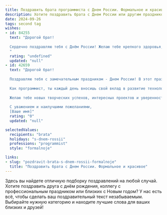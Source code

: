 ```yaml
---
title: Поздравить брата программиста с Днем России. Формальное и красивое
description: Хотите поздравить брата с Днем России или другим праздником? Наш ИИ создаст незабываемое поздравление, а вы обязательно выделитесь среди других.  
date: 2024-09-26
tags: second tag
wishes:
- id: 84255
  text: "Дорогой брат!
  
  Сердечно поздравляю тебя с Днём России! Желаю тебе крепкого здоровья, профессиональных успехов в твоей важной и интересной работе программиста,  новых творческих свершений и благополучия во всех начинаниях. Пусть этот праздник наполнит твою жизнь радостью и гордостью за нашу страну!
  "
  rating: "undefined"
  updated: "null"
- id: 42659
  text: "Дорогой брат!
  
  Поздравляю тебя с замечательным праздником - Днем России! В этот праздник мы отмечаем нашу великое наследие, достижения и стремления к будущему.
  
  Как программист, ты каждый день вносишь свой вклад в развитие технологий и инноваций, которые делают нашу страну еще более процветающей. Твоя работа не только требует высоких навыков, но и вдохновения, и я горжусь тем, что ты являешься частью этой динамичной сферы.
  
  Желаю тебе новых творческих успехов, интересных проектов и уверенности в своих силах. Пусть каждая строка кода приносит удовлетворение, а идеи воплощаются в жизнь!
  
  С уважением и наилучшими пожеланиями,
  [Ваше имя]"
  rating: "0"
  updated: "null"

selectedValues:
  recipients: "brata"
  holidays: "s-dnem-rossii"
  professions: "programmist"
  style: "formalnoje"

links:
- slug: "pozdravit-brata-s-dnem-rossii-formalnoje"
  title: "Поздравить брата с Днем России. Формальное и красивое"
---
```


Здесь вы найдете отличную подборку поздравлений на любой случай. 
Хотите поздравить друга с днём рождения, коллегу с профессиональным праздником или близких с Новым годом? У нас есть всё, чтобы сделать ваш поздравительный текст незабываемым. Выбирайте нужную категорию и находите лучшие слова для ваших близких и друзей!
